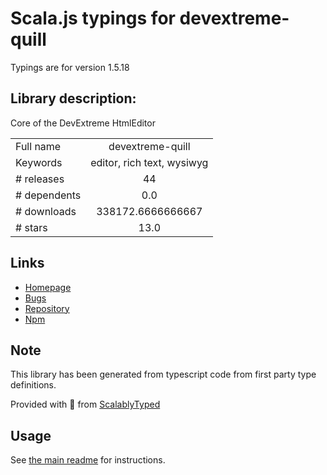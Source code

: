 
# Scala.js typings for devextreme-quill

Typings are for version 1.5.18

## Library description:
Core of the DevExtreme HtmlEditor

|                    |                 |
| ------------------ | :-------------: |
| Full name          | devextreme-quill |
| Keywords           | editor, rich text, wysiwyg |
| # releases         | 44 |
| # dependents       | 0.0 |
| # downloads        | 338172.6666666667 |
| # stars            | 13.0 |

## Links
- [Homepage](https://js.devexpress.com/)
- [Bugs](https://www.devexpress.com/support/)
- [Repository](https://github.com/DevExpress/devextreme-quill)
- [Npm](https://www.npmjs.com/package/devextreme-quill)
    


## Note
This library has been generated from typescript code from first party type definitions.

Provided with :purple_heart: from [ScalablyTyped](https://github.com/oyvindberg/ScalablyTyped)

## Usage
See [the main readme](../../readme.md) for instructions.


